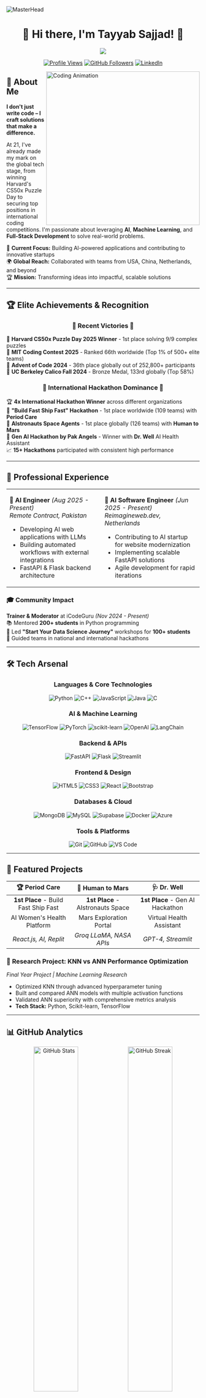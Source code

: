 ![MasterHead](https://jayamwebsolutions.com/img/website.gif)

<h1 align="center">🚀 Hi there, I'm Tayyab Sajjad! 🚀</h1>

<p align="center">
  <img src="https://readme-typing-svg.demolab.com/?lines=🏆+Harvard+CS50x+Puzzle+Day+Winner;🥇+4x+International+Hackathon+Champion;🎯+MIT+Contest+Top+1%25+Performer;🌟+UC+Berkeley+Calico+Medalist;🤖+AI+%26+ML+Engineer;💻+Full-Stack+Developer;🚀+Always+Building+%26+Innovating!&font=Fira%20Code&center=true&width=600&height=50&color=00d4aa&vCenter=true&size=20&pause=1000">
</p>

<div align="center">
  
  [![Profile Views](https://komarev.com/ghpvc/?username=devtayyabsajjad&label=Profile%20Views&color=00d4aa&style=flat-square)](https://github.com/devtayyabsajjad)
  [![GitHub Followers](https://img.shields.io/github/followers/devtayyabsajjad?label=Followers&style=flat-square&color=00d4aa)](https://github.com/devtayyabsajjad)
  [![LinkedIn](https://img.shields.io/badge/LinkedIn-Connect-blue?style=flat-square&logo=linkedin)](https://www.linkedin.com/in/tayyab-sajjad-156ab2267/)
  
</div>

<img align="right" alt="Coding Animation" width="400" src="https://cdn.dribbble.com/users/1059583/screenshots/4171367/coding-freak.gif">

## 🌟 About Me

**I don't just write code – I craft solutions that make a difference.** 

At 21, I've already made my mark on the global tech stage, from winning Harvard's CS50x Puzzle Day to securing top positions in international coding competitions. I'm passionate about leveraging **AI**, **Machine Learning**, and **Full-Stack Development** to solve real-world problems.

🎯 **Current Focus:** Building AI-powered applications and contributing to innovative startups  
🌍 **Global Reach:** Collaborated with teams from USA, China, Netherlands, and beyond  
🏆 **Mission:** Transforming ideas into impactful, scalable solutions

---

## 🏆 Elite Achievements & Recognition

<div align="center">

### 🎉 **Recent Victories** 🎉

</div>

🥇 **Harvard CS50x Puzzle Day 2025 Winner** - 1st place solving 9/9 complex puzzles  
🌟 **MIT Coding Contest 2025** - Ranked 66th worldwide (Top 1% of 500+ elite teams)  
🏅 **Advent of Code 2024** - 36th place globally out of 252,800+ participants  
🥉 **UC Berkeley Calico Fall 2024** - Bronze Medal, 133rd globally (Top 58%)

<div align="center">

### 🚀 **International Hackathon Dominance** 🚀

</div>

🏆 **4x International Hackathon Winner** across different organizations  
🥇 **"Build Fast Ship Fast" Hackathon** - 1st place worldwide (109 teams) with **Period Care**  
🥇 **AIstronauts Space Agents** - 1st place globally (126 teams) with **Human to Mars**  
🥇 **Gen AI Hackathon by Pak Angels** - Winner with **Dr. Well** AI Health Assistant  
📈 **15+ Hackathons** participated with consistent high performance

---

## 💼 Professional Experience

<table>
<tr>
<td>

**🤖 AI Engineer** *(Aug 2025 - Present)*  
*Remote Contract, Pakistan*
- Developing AI web applications with LLMs
- Building automated workflows with external integrations
- FastAPI & Flask backend architecture

</td>
<td>

**🚀 AI Software Engineer** *(Jun 2025 - Present)*  
*Reimagineweb.dev, Netherlands*
- Contributing to AI startup for website modernization
- Implementing scalable FastAPI solutions
- Agile development for rapid iterations

</td>
</tr>
</table>

### 🎓 Community Impact
**Trainer & Moderator** at iCodeGuru *(Nov 2024 - Present)*  
📚 Mentored **200+ students** in Python programming  
🎯 Led **"Start Your Data Science Journey"** workshops for **100+ students**  
🏅 Guided teams in national and international hackathons

---

## 🛠️ Tech Arsenal

<div align="center">

### **Languages & Core Technologies**
![Python](https://img.shields.io/badge/Python-3776AB?style=for-the-badge&logo=python&logoColor=white)
![C++](https://img.shields.io/badge/C++-00599C?style=for-the-badge&logo=c%2B%2B&logoColor=white)
![JavaScript](https://img.shields.io/badge/JavaScript-F7DF1E?style=for-the-badge&logo=javascript&logoColor=black)
![Java](https://img.shields.io/badge/Java-ED8B00?style=for-the-badge&logo=openjdk&logoColor=white)
![C](https://img.shields.io/badge/C-00599C?style=for-the-badge&logo=c&logoColor=white)

### **AI & Machine Learning**
![TensorFlow](https://img.shields.io/badge/TensorFlow-FF6F00?style=for-the-badge&logo=TensorFlow&logoColor=white)
![PyTorch](https://img.shields.io/badge/PyTorch-EE4C2C?style=for-the-badge&logo=PyTorch&logoColor=white)
![scikit-learn](https://img.shields.io/badge/scikit--learn-F7931E?style=for-the-badge&logo=scikit-learn&logoColor=white)
![OpenAI](https://img.shields.io/badge/OpenAI-412991?style=for-the-badge&logo=openai&logoColor=white)
![LangChain](https://img.shields.io/badge/LangChain-121212?style=for-the-badge&logo=chainlink&logoColor=white)

### **Backend & APIs**
![FastAPI](https://img.shields.io/badge/FastAPI-009688?style=for-the-badge&logo=fastapi&logoColor=white)
![Flask](https://img.shields.io/badge/Flask-000000?style=for-the-badge&logo=flask&logoColor=white)
![Streamlit](https://img.shields.io/badge/Streamlit-FF4B4B?style=for-the-badge&logo=streamlit&logoColor=white)

### **Frontend & Design**
![HTML5](https://img.shields.io/badge/HTML5-E34F26?style=for-the-badge&logo=html5&logoColor=white)
![CSS3](https://img.shields.io/badge/CSS3-1572B6?style=for-the-badge&logo=css3&logoColor=white)
![React](https://img.shields.io/badge/React-61DAFB?style=for-the-badge&logo=react&logoColor=black)
![Bootstrap](https://img.shields.io/badge/Bootstrap-563D7C?style=for-the-badge&logo=bootstrap&logoColor=white)

### **Databases & Cloud**
![MongoDB](https://img.shields.io/badge/MongoDB-4EA94B?style=for-the-badge&logo=mongodb&logoColor=white)
![MySQL](https://img.shields.io/badge/MySQL-4479A1?style=for-the-badge&logo=mysql&logoColor=white)
![Supabase](https://img.shields.io/badge/Supabase-3ECF8E?style=for-the-badge&logo=supabase&logoColor=white)
![Docker](https://img.shields.io/badge/Docker-2496ED?style=for-the-badge&logo=docker&logoColor=white)
![Azure](https://img.shields.io/badge/Microsoft_Azure-0089D0?style=for-the-badge&logo=microsoft-azure&logoColor=white)

### **Tools & Platforms**
![Git](https://img.shields.io/badge/Git-F05032?style=for-the-badge&logo=git&logoColor=white)
![GitHub](https://img.shields.io/badge/GitHub-181717?style=for-the-badge&logo=github&logoColor=white)
![VS Code](https://img.shields.io/badge/VS_Code-007ACC?style=for-the-badge&logo=visual-studio-code&logoColor=white)

</div>

---

## 🚀 Featured Projects

<div align="center">

| 🏆 **Period Care** | 🚀 **Human to Mars** | 🩺 **Dr. Well** |
|:---:|:---:|:---:|
| **1st Place** - Build Fast Ship Fast | **1st Place** - AIstronauts Space | **1st Place** - Gen AI Hackathon |
| AI Women's Health Platform | Mars Exploration Portal | Virtual Health Assistant |
| *React.js, AI, Replit* | *Groq LLaMA, NASA APIs* | *GPT-4, Streamlit* |

</div>

### 🔬 **Research Project: KNN vs ANN Performance Optimization**
*Final Year Project | Machine Learning Research*  
- Optimized KNN through advanced hyperparameter tuning
- Built and compared ANN models with multiple activation functions  
- Validated ANN superiority with comprehensive metrics analysis
- **Tech Stack:** Python, Scikit-learn, TensorFlow

---

## 📊 GitHub Analytics

<div align="center">

<img width="48%" src="https://github-readme-stats.vercel.app/api?username=devtayyabsajjad&show_icons=true&theme=tokyonight&hide_border=true&count_private=true" alt="GitHub Stats" />
<img width="48%" src="https://github-readme-streak-stats.herokuapp.com/?user=devtayyabsajjad&theme=tokyonight&hide_border=true" alt="GitHub Streak" />

<img width="70%" src="https://github-readme-activity-graph.vercel.app/graph?username=devtayyabsajjad&theme=tokyo-night&hide_border=true" alt="Contribution Graph" />

<details>
<summary>📈 <b>Detailed Analytics</b></summary>
<br>
<img src="http://github-profile-summary-cards.vercel.app/api/cards/profile-details?username=devtayyabsajjad&theme=github_dark" />
<img src="http://github-profile-summary-cards.vercel.app/api/cards/repos-per-language?username=devtayyabsajjad&theme=github_dark" />
<img src="http://github-profile-summary-cards.vercel.app/api/cards/stats?username=devtayyabsajjad&theme=github_dark" />
</details>

</div>

---

## 🏅 Competitive Programming

<div align="center">

| Platform | Achievement | Ranking |
|:---:|:---:|:---:|
| 🏆 **Advent of Code 2024** | 50/50 Stars | **36th/252,800+** |
| 🥉 **UC Berkeley Calico** | Bronze Medal | **133rd Globally** |
| 🚀 **MIT Contest 2025** | Top 1% | **66th/500+** |
| 🔍 **Google Code Jam** | Qualified | **Global Participant** |
| 💻 **LeetCode** | Active Solver | **Profile Link** |

</div>

---

## 🌐 Let's Connect & Collaborate

<div align="center">

[![LinkedIn Badge](https://img.shields.io/badge/LinkedIn-0077B5?style=for-the-badge&logo=linkedin&logoColor=white)](https://www.linkedin.com/in/tayyab-sajjad-156ab2267/)
[![Email Badge](https://img.shields.io/badge/Email-D14836?style=for-the-badge&logo=gmail&logoColor=white)](mailto:devtayyabsajjad@gmail.com)
[![Twitter Badge](https://img.shields.io/badge/Twitter-1DA1F2?style=for-the-badge&logo=twitter&logoColor=white)](https://twitter.com/devtayyabsajjad)
[![LeetCode Badge](https://img.shields.io/badge/LeetCode-FFA116?style=for-the-badge&logo=leetcode&logoColor=black)](https://leetcode.com/devtayyabsajjad)
[![GitHub Badge](https://img.shields.io/badge/GitHub-100000?style=for-the-badge&logo=github&logoColor=white)](https://github.com/devtayyabsajjad)

</div>

---

## 🎯 Current Goals

- 🚀 **Expanding AI/ML expertise** with cutting-edge technologies
- 🌍 **Contributing to open-source** projects and global communities  
- 💡 **Building innovative solutions** that solve real-world problems
- 🎓 **Mentoring aspiring developers** and sharing knowledge
- 🏆 **Competing in elite programming contests** and hackathons

---

<div align="center">

### 💭 Philosophy

*"Code is poetry, algorithms are art, and innovation is the bridge between dreams and reality."*

---

**⭐ Star my repositories if you find them interesting!**  
**🤝 Let's collaborate and build something amazing together!**

![Wave](https://capsule-render.vercel.app/api?type=waving&color=gradient&customColorList=6,11,20&height=150&section=footer&text=Thanks%20for%20visiting!&fontSize=50&fontColor=fff&animation=twinkling)

</div>

---

<div align="center">
  <img src="https://github-contributor-stats.vercel.app/api?username=devtayyabsajjad&limit=5&theme=tokyonight&hide_border=true&date_format=M%20j%5B%2C%20Y%5D&combine_all_yearly_contributions=true" alt="Top Contributed Repositories" />
</div>
